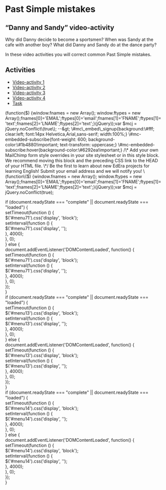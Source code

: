 # Past Simple mistakes

## “Danny and Sandy” video-activity

Why did Danny decide to become a sportsmen? When was Sandy at the cafe with another boy? What did Danny and Sandy do at the dance party?

In these video activities you will correct common Past Simple mistakes.

## Activities

* [Video-activity 1](affirmative.md#home)
* [Video-activity 2](affirmative.md#menu71)
* [Video-activity 3](affirmative.md#menu13)
* [Video-activity 4](affirmative.md#menu14)
* [Task](affirmative.md#menu15)

 \(function\($\) {window.fnames = new Array\(\); window.ftypes = new Array\(\);fnames\[0\]='EMAIL';ftypes\[0\]='email';fnames\[1\]='FNAME';ftypes\[1\]='text';fnames\[2\]='LNAME';ftypes\[2\]='text';}\(jQuery\)\);var $mcj = jQuery.noConflict\(true\); --&gt;  
  \#mc\_embed\_signup{background:\#fff; clear:left; font:14px Helvetica,Arial,sans-serif; width:100%;}  
  \#mc-embedded-subscribe{font-weight: 600; background-color:\#1b4880!important; text-transform: uppercase;}  
  \#mc-embedded-subscribe:hover{background-color:\#6292ea!important;}  
  /\* Add your own MailChimp form style overrides in your site stylesheet or in this style block.  
     We recommend moving this block and the preceding CSS link to the HEAD of your HTML file. \*/  
 Be the first to learn about new EdEra projects for learning English! Submit your email address and we will notify you! \(function\($\) {window.fnames = new Array\(\); window.ftypes = new Array\(\);fnames\[0\]='EMAIL';ftypes\[0\]='email';fnames\[1\]='FNAME';ftypes\[1\]='text';fnames\[2\]='LNAME';ftypes\[2\]='text';}\(jQuery\)\);var $mcj = jQuery.noConflict\(true\);

  
if \(document.readyState === "complete" \|\| document.readyState === "loaded"\) {  
  setTimeout\(function \(\) {  
      $\('\#menu71'\).css\('display', 'block'\);  
      setInterval\(function \(\) {  
          $\('\#menu71'\).css\('display', ''\);  
      }, 4000\);  
  }, 0\);  
} else {  
  document.addEventListener\('DOMContentLoaded', function\(\) {  
      setTimeout\(function \(\) {  
          $\('\#menu71'\).css\('display', 'block'\);  
          setInterval\(function \(\) {  
              $\('\#menu71'\).css\('display', ''\);  
          }, 4000\);  
      }, 0\);  
  }\);  
}  
if \(document.readyState === "complete" \|\| document.readyState === "loaded"\) {  
  setTimeout\(function \(\) {  
      $\('\#menu13'\).css\('display', 'block'\);  
      setInterval\(function \(\) {  
          $\('\#menu13'\).css\('display', ''\);  
      }, 4000\);  
  }, 0\);  
} else {  
  document.addEventListener\('DOMContentLoaded', function\(\) {  
      setTimeout\(function \(\) {  
          $\('\#menu13'\).css\('display', 'block'\);  
          setInterval\(function \(\) {  
              $\('\#menu13'\).css\('display', ''\);  
          }, 4000\);  
      }, 0\);  
  }\);  
}  
if \(document.readyState === "complete" \|\| document.readyState === "loaded"\) {  
  setTimeout\(function \(\) {  
      $\('\#menu14'\).css\('display', 'block'\);  
      setInterval\(function \(\) {  
          $\('\#menu14'\).css\('display', ''\);  
      }, 4000\);  
  }, 0\);  
} else {  
  document.addEventListener\('DOMContentLoaded', function\(\) {  
      setTimeout\(function \(\) {  
          $\('\#menu14'\).css\('display', 'block'\);  
          setInterval\(function \(\) {  
              $\('\#menu14'\).css\('display', ''\);  
          }, 4000\);  
      }, 0\);  
  }\);  
}  


